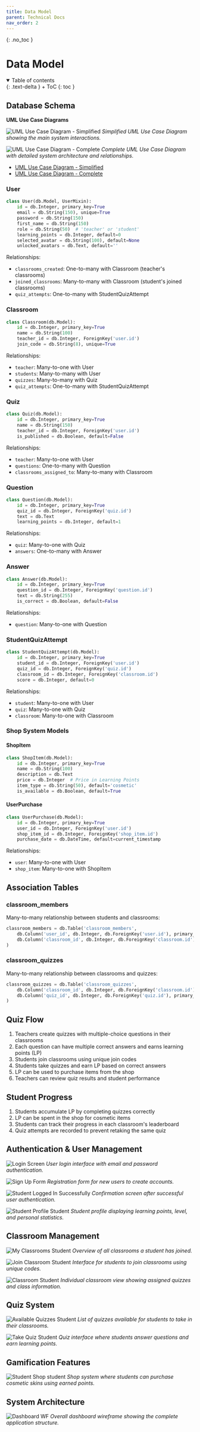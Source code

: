 ```yaml
---
title: Data Model
parent: Technical Docs
nav_order: 2
---
```


{: .no_toc }
# Data Model

<details open markdown="block">
{: .text-delta }
<summary>Table of contents</summary>
+ ToC
{: toc }
</details>

## Database Schema

 **UML Use Case Diagrams**

![UML Use Case Diagram - Simplified](../assets/images/FullStack_Quizz_Masterz_UML_Use_Case_Diagramm_simplified.jpg)
*Simplified UML Use Case Diagram showing the main system interactions.*

![UML Use Case Diagram - Complete](../assets/images/FullStack_Quizz_Mastzerz_Complete_UML_Use_Case_Diagram.jpg)
*Complete UML Use Case Diagram with detailed system architecture and relationships.*

- [UML Use Case Diagram - Simplified](../assets/pdfs/FullStack_Quizz_Masterz_UML_Use_Case_Diagramm_simplified.pdf)
- [UML Use Case Diagram - Complete](../assets/pdfs/FullStack_Quizz_Mastzerz_Complete_UML_Use_Case_Diagram.pdf)

### User
```python
class User(db.Model, UserMixin):
    id = db.Integer, primary_key=True
    email = db.String(150), unique=True
    password = db.String(150)
    first_name = db.String(150)
    role = db.String(50)  # 'teacher' or 'student'
    learning_points = db.Integer, default=0
    selected_avatar = db.String(100), default=None
    unlocked_avatars = db.Text, default=''
```

Relationships:
- `classrooms_created`: One-to-many with Classroom (teacher's classrooms)
- `joined_classrooms`: Many-to-many with Classroom (student's joined classrooms)
- `quiz_attempts`: One-to-many with StudentQuizAttempt

### Classroom
```python
class Classroom(db.Model):
    id = db.Integer, primary_key=True
    name = db.String(100)
    teacher_id = db.Integer, ForeignKey('user.id')
    join_code = db.String(8), unique=True
```

Relationships:
- `teacher`: Many-to-one with User
- `students`: Many-to-many with User
- `quizzes`: Many-to-many with Quiz
- `quiz_attempts`: One-to-many with StudentQuizAttempt

### Quiz
```python
class Quiz(db.Model):
    id = db.Integer, primary_key=True
    name = db.String(150)
    teacher_id = db.Integer, ForeignKey('user.id')
    is_published = db.Boolean, default=False
```

Relationships:
- `teacher`: Many-to-one with User
- `questions`: One-to-many with Question
- `classrooms_assigned_to`: Many-to-many with Classroom

### Question
```python
class Question(db.Model):
    id = db.Integer, primary_key=True
    quiz_id = db.Integer, ForeignKey('quiz.id')
    text = db.Text
    learning_points = db.Integer, default=1
```

Relationships:
- `quiz`: Many-to-one with Quiz
- `answers`: One-to-many with Answer

### Answer
```python
class Answer(db.Model):
    id = db.Integer, primary_key=True
    question_id = db.Integer, ForeignKey('question.id')
    text = db.String(255)
    is_correct = db.Boolean, default=False
```

Relationships:
- `question`: Many-to-one with Question

### StudentQuizAttempt
```python
class StudentQuizAttempt(db.Model):
    id = db.Integer, primary_key=True
    student_id = db.Integer, ForeignKey('user.id')
    quiz_id = db.Integer, ForeignKey('quiz.id')
    classroom_id = db.Integer, ForeignKey('classroom.id')
    score = db.Integer, default=0
```

Relationships:
- `student`: Many-to-one with User
- `quiz`: Many-to-one with Quiz
- `classroom`: Many-to-one with Classroom

### Shop System Models

#### ShopItem
```python
class ShopItem(db.Model):
    id = db.Integer, primary_key=True
    name = db.String(100)
    description = db.Text
    price = db.Integer  # Price in Learning Points
    item_type = db.String(50), default='cosmetic'
    is_available = db.Boolean, default=True
```

#### UserPurchase
```python
class UserPurchase(db.Model):
    id = db.Integer, primary_key=True
    user_id = db.Integer, ForeignKey('user.id')
    shop_item_id = db.Integer, ForeignKey('shop_item.id')
    purchase_date = db.DateTime, default=current_timestamp
```

Relationships:
- `user`: Many-to-one with User
- `shop_item`: Many-to-one with ShopItem

## Association Tables

### classroom_members
Many-to-many relationship between students and classrooms:
```python
classroom_members = db.Table('classroom_members',
    db.Column('user_id', db.Integer, db.ForeignKey('user.id'), primary_key=True),
    db.Column('classroom_id', db.Integer, db.ForeignKey('classroom.id'), primary_key=True)
)
```

### classroom_quizzes
Many-to-many relationship between classrooms and quizzes:
```python
classroom_quizzes = db.Table('classroom_quizzes',
    db.Column('classroom_id', db.Integer, db.ForeignKey('classroom.id'), primary_key=True),
    db.Column('quiz_id', db.Integer, db.ForeignKey('quiz.id'), primary_key=True)
)
```

## Quiz Flow

1. Teachers create quizzes with multiple-choice questions in their classrooms
2. Each question can have multiple correct answers and earns learning points (LP)
3. Students join classrooms using unique join codes
4. Students take quizzes and earn LP based on correct answers
5. LP can be used to purchase items from the shop
6. Teachers can review quiz results and student performance

## Student Progress

1. Students accumulate LP by completing quizzes correctly
2. LP can be spent in the shop for cosmetic items
3. Students can track their progress in each classroom's leaderboard
4. Quiz attempts are recorded to prevent retaking the same quiz

## Authentication & User Management

![Login Screen](../assets/images/Login%20Screen.PNG)
*User login interface with email and password authentication.*

![Sign Up Form](../assets/images/Sign%20up%20form.PNG)
*Registration form for new users to create accounts.*

![Student Logged In Successfully](../assets/images/Student%20logged%20in%20successfully.PNG)
*Confirmation screen after successful user authentication.*

![Student Profile Student](../assets/images/Student%20Profile%20Student.PNG)
*Student profile displaying learning points, level, and personal statistics.*

## Classroom Management

![My Classrooms Student](../assets/images/My%20classrooms%20Student.PNG)
*Overview of all classrooms a student has joined.*

![Join Classroom Student](../assets/images/join%20classroom%20student.PNG)
*Interface for students to join classrooms using unique codes.*

![Classroom Student](../assets/images/Classroom%20Student.PNG)
*Individual classroom view showing assigned quizzes and class information.*

## Quiz System

![Available Quizzes Student](../assets/images/Available%20Quizzes%20Student.PNG)
*List of quizzes available for students to take in their classrooms.*

![Take Quiz Student](../assets/images/Take%20Quiz%20Student.PNG)
*Quiz interface where students answer questions and earn learning points.*

## Gamification Features

![Student Shop student](../assets/images/Student%20Shop%20student.PNG)
*Shop system where students can purchase cosmetic skins using earned points.*

## System Architecture

![Dashboard WF](../assets/images/Dashboard%20WF.PNG)
*Overall dashboard wireframe showing the complete application structure.*
